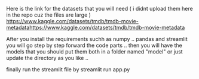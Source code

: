 Here is the link for the datasets that you will need ( i didnt upload them here in the repo cuz the files are large ) 
https://www.kaggle.com/datasets/tmdb/tmdb-movie-metadatahttps://www.kaggle.com/datasets/tmdb/tmdb-movie-metadata


After you install the requirements suchh as numpy .. pandas and streamlit you will go step by step forward the code parts .. then you will have the models that you should put them both in a folder named "model" or just update the directory as you like .. 

finally run the streamlit file by streamlit run app.py
 
  
  
 
  
 
     
 
  
   
 
 
 
  
